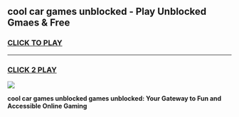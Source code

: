 
## cool car games unblocked - Play Unblocked Gmaes & Free
<h3>
<a href="https://premium.freeplayer.one?title=cool_car_games_unblocked&ref=20F">CLICK TO PLAY</a></h3>
<hr>

<h3>
<a href="https://premium.freeplayer.one?title=cool_car_games_unblocked&ref=20F">CLICK 2 PLAY</a>
  
</h3>

<a href="https://premium.freeplayer.one?title=cool_car_games_unblocked&ref=20F/"><img src="https://clearcache.store/games.png"></a>


**cool car games unblocked games unblocked: Your Gateway to Fun and Accessible Online Gaming**
